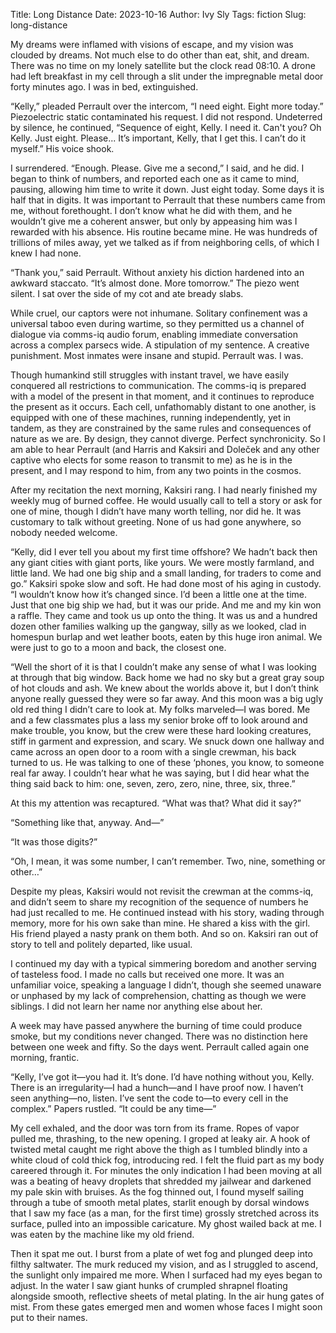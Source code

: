 Title: Long Distance
Date: 2023-10-16
Author: Ivy Sly
Tags: fiction
Slug: long-distance

My dreams were inflamed with visions of escape, and my vision was clouded by dreams. Not much else to do other than eat, shit, and dream. There was no time on my lonely satellite but the clock read 08:10. A drone had left breakfast in my cell through a slit under the impregnable metal door forty minutes ago. I was in bed, extinguished.

“Kelly,” pleaded Perrault over the intercom, “I need eight. Eight more today.” Piezoelectric static contaminated his request. I did not respond. Undeterred by silence, he continued, “Sequence of eight, Kelly. I need it. Can't you? Oh Kelly. Just eight. Please... It’s important, Kelly, that I get this. I can’t do it myself.” His voice shook.

I surrendered. “Enough. Please. Give me a second,” I said, and he did. I began to think of numbers, and reported each one as it came to mind, pausing, allowing him time to write it down. Just eight today. Some days it is half that in digits. It was important to Perrault that these numbers came from me, without forethought. I don’t know what he did with them, and he wouldn’t give me a coherent answer, but only by appeasing him was I rewarded with his absence. His routine became mine. He was hundreds of trillions of miles away, yet we talked as if from neighboring cells, of which I knew I had none.

“Thank you,” said Perrault. Without anxiety his diction hardened into an awkward staccato. “It’s almost done. More tomorrow.” The piezo went silent. I sat over the side of my cot and ate bready slabs.

While cruel, our captors were not inhumane. Solitary confinement was a universal taboo even during wartime, so they permitted us a channel of dialogue via comms-iq audio forum, enabling immediate conversation across a complex parsecs wide. A stipulation of my sentence. A creative punishment. Most inmates were insane and stupid. Perrault was. I was.

Though humankind still struggles with instant travel, we have easily conquered all restrictions to communication. The comms-iq is prepared with a model of the present in that moment, and it continues to reproduce the present as it occurs. Each cell, unfathomably distant to one another, is equipped with one of these machines, running independently, yet in tandem, as they are constrained by the same rules and consequences of nature as we are. By design, they cannot diverge. Perfect synchronicity. So I am able to hear Perrault (and Harris and Kaksiri and Doleček and any other captive who elects for some reason to transmit to me) as he is in the present, and I may respond to him, from any two points in the cosmos.

After my recitation the next morning, Kaksiri rang. I had nearly finished my weekly mug of burned coffee. He would usually call to tell a story or ask for one of mine, though I didn’t have many worth telling, nor did he. It was customary to talk without greeting. None of us had gone anywhere, so nobody needed welcome.

“Kelly, did I ever tell you about my first time offshore? We hadn’t back then any giant cities with giant ports, like yours. We were mostly farmland, and little land. We had one big ship and a small landing, for traders to come and go.” Kaksiri spoke slow and soft. He had done most of his aging in custody. “I wouldn’t know how it’s changed since. I’d been a little one at the time. Just that one big ship we had, but it was our pride. And me and my kin won a raffle. They came and took us up onto the thing. It was us and a hundred dozen other families walking up the gangway, silly as we looked, clad in homespun burlap and wet leather boots, eaten by this huge iron animal. We were just to go to a moon and back, the closest one.

“Well the short of it is that I couldn’t make any sense of what I was looking at through that big window. Back home we had no sky but a great gray soup of hot clouds and ash. We knew about the worlds above it, but I don’t think anyone really guessed they were so far away. And this moon was a big ugly old red thing I didn’t care to look at. My folks marveled—I was bored. Me and a few classmates plus a lass my senior broke off to look around and make trouble, you know, but the crew were these hard looking creatures, stiff in garment and expression, and scary. We snuck down one hallway and came across an open door to a room with a single crewman, his back turned to us. He was talking to one of these ‘phones, you know, to someone real far away. I couldn’t hear what he was saying, but I did hear what the thing said back to him: one, seven, zero, zero, nine, three, six, three.”

At this my attention was recaptured. “What was that? What did it say?”

“Something like that, anyway. And—”

“It was those digits?”

“Oh, I mean, it was some number, I can’t remember. Two, nine, something or other…”

Despite my pleas, Kaksiri would not revisit the crewman at the comms-iq, and didn’t seem to share my recognition of the sequence of numbers he had just recalled to me. He continued instead with his story, wading through memory, more for his own sake than mine. He shared a kiss with the girl. His friend played a nasty prank on them both. And so on. Kaksiri ran out of story to tell and politely departed, like usual. 

I continued my day with a typical simmering boredom and another serving of tasteless food. I made no calls but received one more. It was an unfamiliar voice, speaking a language I didn’t, though she seemed unaware or unphased by my lack of comprehension, chatting as though we were siblings. I did not learn her name nor anything else about her. 

A week may have passed anywhere the burning of time could produce smoke, but my conditions never changed. There was no distinction here between one week and fifty. So the days went. Perrault called again one morning, frantic. 

“Kelly, I’ve got it—you had it. It’s done. I’d have nothing without you, Kelly. There is an irregularity—I had a hunch—and I have proof now. I haven’t seen anything—no, listen. I’ve sent the code to—to every cell in the complex.” Papers rustled. “It could be any time—”

My cell exhaled, and the door was torn from its frame. Ropes of vapor pulled me, thrashing, to the new opening. I groped at leaky air. A hook of twisted metal caught me right above the thigh as I tumbled blindly into a white cloud of cold thick fog, introducing red. I felt the fluid part as my body careered through it. For minutes the only indication I had been moving at all was a beating of heavy droplets that shredded my jailwear and darkened my pale skin with bruises. As the fog thinned out, I found myself sailing through a tube of smooth metal plates, starlit enough by dorsal windows that I saw my face (as a man, for the first time) grossly stretched across its surface, pulled into an impossible caricature. My ghost wailed back at me. I was eaten by the machine like my old friend.

Then it spat me out. I burst from a plate of wet fog and plunged deep into filthy saltwater. The murk reduced my vision, and as I struggled to ascend, the sunlight only impaired me more. When I surfaced had my eyes began to adjust. In the water I saw giant hunks of crumpled shrapnel floating alongside smooth, reflective sheets of metal plating. In the air hung gates of mist. From these gates emerged men and women whose faces I might soon put to their names.